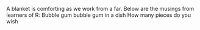 A blanket is comforting as we work from a far.
Below are the musings from learners of R:
Bubble gum bubble gum in a dish
How many pieces do you wish
